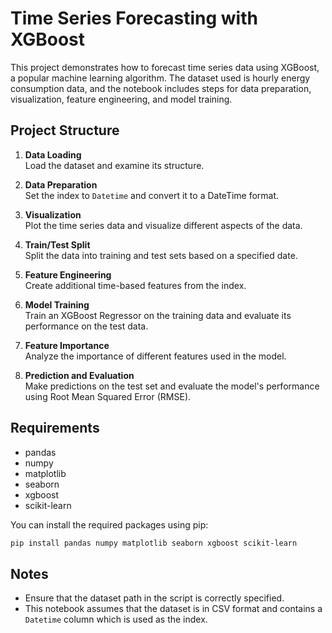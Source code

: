 # Time Series Forecasting with XGBoost

This project demonstrates how to forecast time series data using XGBoost, a popular machine learning algorithm. The dataset used is hourly energy consumption data, and the notebook includes steps for data preparation, visualization, feature engineering, and model training.

## Project Structure

1. **Data Loading**  
   Load the dataset and examine its structure.

2. **Data Preparation**  
   Set the index to `Datetime` and convert it to a DateTime format.

3. **Visualization**  
   Plot the time series data and visualize different aspects of the data.

4. **Train/Test Split**  
   Split the data into training and test sets based on a specified date.

5. **Feature Engineering**  
   Create additional time-based features from the index.

6. **Model Training**  
   Train an XGBoost Regressor on the training data and evaluate its performance on the test data.

7. **Feature Importance**  
   Analyze the importance of different features used in the model.

8. **Prediction and Evaluation**  
   Make predictions on the test set and evaluate the model's performance using Root Mean Squared Error (RMSE).


## Requirements

- pandas
- numpy
- matplotlib
- seaborn
- xgboost
- scikit-learn

You can install the required packages using pip:

```bash
pip install pandas numpy matplotlib seaborn xgboost scikit-learn
```

## Notes

- Ensure that the dataset path in the script is correctly specified.
- This notebook assumes that the dataset is in CSV format and contains a `Datetime` column which is used as the index.

